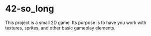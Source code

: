 # 42-so_long

This project is a small 2D game.
Its purpose is to have you work with textures, sprites,
and other basic gameplay elements.
